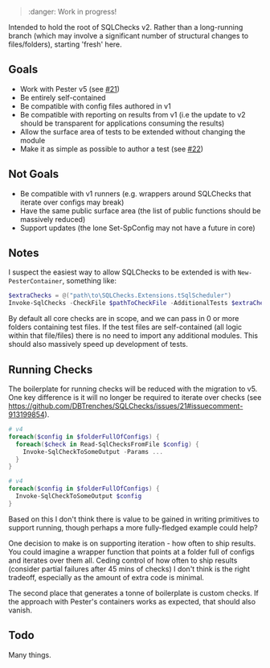 > :danger: Work in progress!

Intended to hold the root of SQLChecks v2.  Rather than a long-running branch (which may involve a significant number of structural changes to files/folders), starting 'fresh' here.

## Goals

- Work with Pester v5 (see [#21](https://github.com/DBTrenches/SQLChecks/issues/21))
- Be entirely self-contained
- Be compatible with config files authored in v1
- Be compatible with reporting on results from v1 (i.e the update to v2 should be transparent for applications consuming the results)
- Allow the surface area of tests to be extended without changing the module
- Make it as simple as possible to author a test (see [#22](https://github.com/DBTrenches/SQLChecks/issues/22))

## Not Goals

- Be compatible with v1 runners (e.g. wrappers around SQLChecks that iterate over configs may break)
- Have the same public surface area (the list of public functions should be massively reduced)
- Support updates (the lone Set-SpConfig may not have a future in core)

## Notes

I suspect the easiest way to allow SQLChecks to be extended is with `New-PesterContainer`, something like:

```powershell
$extraChecks = @("path\to\SQLChecks.Extensions.tSqlScheduler")
Invoke-SqlChecks -CheckFile $pathToCheckFile -AdditionalTests $extraChecks
```

By default all core checks are in scope, and we can pass in 0 or more folders containing test files.  If the test files are self-contained (all logic within that file/files) there is no need to import any additional modules.  This should also massively speed up development of tests.

## Running Checks

The boilerplate for running checks will be reduced with the migration to v5.  One key difference is it will no longer be required to iterate over checks (see https://github.com/DBTrenches/SQLChecks/issues/21#issuecomment-913199854).

```powershell
# v4
foreach($config in $folderFullOfConfigs) {
  foreach($check in Read-SqlChecksFromFile $config) {
    Invoke-SqlCheckToSomeOutput -Params ...
  }
}

# v4
foreach($config in $folderFullOfConfigs) {
  Invoke-SqlCheckToSomeOutput $config
}
```

Based on this I don't think there is value to be gained in writing primitives to support running, though perhaps a more fully-fledged example could help?

One decision to make is on supporting iteration - how often to ship results.  You could imagine a wrapper function that points at a folder full of configs and iterates over them all.  Ceding control of how often to ship results (consider partial failures after 45 mins of checks) I don't think is the right tradeoff, especially as the amount of extra code is minimal.

The second place that generates a tonne of boilerplate is custom checks.  If the approach with Pester's containers works as expected, that should also vanish.

## Todo

Many things.
